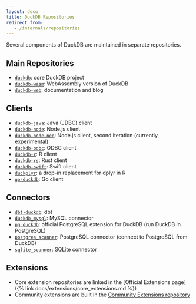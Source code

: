 ```yaml
---
layout: docu
title: DuckDB Repositories
redirect_from:
   - /internals/repositories
---
```


Several components of DuckDB are maintained in separate repositories.

## Main Repositories

* [`duckdb`](https://github.com/duckdb/duckdb): core DuckDB project
* [`duckdb-wasm`](https://github.com/duckdb/duckdb-wasm): WebAssembly version of DuckDB
* [`duckdb-web`](https://github.com/duckdb/duckdb-web): documentation and blog

## Clients

* [`duckdb-java`](https://github.com/duckdb/duckdb-java): Java (JDBC) client
* [`duckdb-node`](https://github.com/duckdb/duckdb-node): Node.js client
* [`duckdb-node-neo`](https://github.com/duckdb/duckdb-node-neo): Node.js client, second iteration (currently experimental)
* [`duckdb-odbc`](https://github.com/duckdb/duckdb-odbc): ODBC client
* [`duckdb-r`](https://github.com/duckdb/duckdb-r): R client
* [`duckdb-rs`](https://github.com/duckdb/duckdb-rs): Rust client
* [`duckdb-swift`](https://github.com/duckdb/duckdb-swift): Swift client
* [`duckplyr`](https://github.com/tidyverse/duckplyr): a drop-in replacement for dplyr in R
* [`go-duckdb`](https://github.com/marcboeker/go-duckdb): Go client

## Connectors

* [`dbt-duckdb`](https://github.com/duckdb/dbt-duckdb): dbt
* [`duckdb_mysql`](https://github.com/duckdb/duckdb_mysql): MySQL connector
* [`pg_duckdb`](https://github.com/duckdb/pg_duckdb): official PostgreSQL extension for DuckDB (run DuckDB in PostgreSQL)
* [`postgres_scanner`](https://github.com/duckdb/postgres_scanner): PostgreSQL connector (connect to PostgreSQL from DuckDB)
* [`sqlite_scanner`](https://github.com/duckdb/sqlite_scanner): SQLite connector

## Extensions

* Core extension repositories are linked in the [Official Extensions page]({% link docs/extensions/core_extensions.md %})
* Community extensions are built in the [Community Extensions repository](https://github.com/duckdb/community-extensions)
